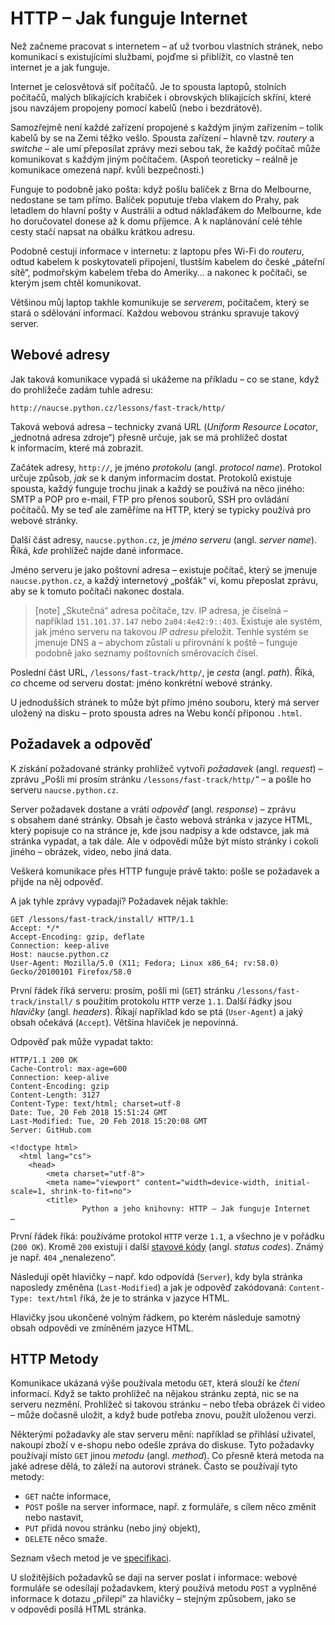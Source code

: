 # HTTP – Jak funguje Internet

Než začneme pracovat s internetem – ať už tvorbou vlastních stránek, nebo
komunikací s existujícími službami, pojďme si přiblížit, co vlastně ten
internet je a jak funguje.

Internet je celosvětová síť počítačů.
Je to spousta laptopů, stolních počítačů, malých blikajících krabiček
i obrovských blikajících skříní, které jsou navzájem propojeny pomocí
kabelů (nebo i bezdrátově).

Samozřejmě není každé zařízení propojené s každým jiným zařízením – tolik
kabelů by se na Zemi těžko vešlo.
Spousta zařízení – hlavně tzv. *routery* a *switche* – ale umí přeposílat
zprávy mezi sebou tak, že každý počítač může komunikovat s každým
jiným počítačem.
(Aspoň teoreticky – reálně je komunikace omezená např. kvůli bezpečnosti.)

Funguje to podobně jako pošta: když pošlu balíček z Brna do Melbourne,
nedostane se tam přímo.
Balíček poputuje třeba vlakem do Prahy, pak letadlem do hlavní pošty
v Austrálii a odtud náklaďákem do Melbourne, kde ho doručovatel donese až
k domu příjemce.
A k naplánování celé téhle cesty stačí napsat na obálku krátkou adresu.

Podobně cestují informace v internetu: z laptopu přes Wi-Fi do *routeru*,
odtud kabelem k poskytovateli připojení, tlustším kabelem do české
„páteřní sítě“, podmořským kabelem třeba do Ameriky… a nakonec k počítači,
se kterým jsem chtěl komunikovat.

Většinou můj laptop takhle komunikuje se *serverem*, počítačem, který
se stará o sdělování informací.
Každou webovou stránku spravuje takový server.

## Webové adresy

Jak taková komunikace vypadá si ukážeme na příkladu –
co se stane, když do prohlížeče zadám tuhle adresu:

```plain
http://naucse.python.cz/lessons/fast-track/http/
```

Taková webová adresa – technicky zvaná URL (*Uniform Resource Locator*,
„jednotná adresa zdroje“) přesně určuje, jak se má prohlížeč dostat
k informacím, které má zobrazit.


Začátek adresy, `http://`, je jméno *protokolu* (angl. *protocol name*).
Protokol určuje způsob, *jak* se k daným informacím dostat.
Protokolů existuje spousta, každý funguje trochu jinak a každý se používá
na něco jiného:
SMTP a POP pro e-mail, FTP pro přenos souborů, SSH pro ovládání počítačů.
My se teď ale zaměříme na HTTP, který se typicky používá pro webové stránky.


Další část adresy, `naucse.python.cz`, je *jméno serveru* (angl. *server name*).
Říká, *kde* prohlížeč najde dané informace.

Jméno serveru je jako poštovní adresa – existuje počítač, který se jmenuje
`naucse.python.cz`, a každý internetový „pošťák“ ví, komu přeposlat zprávu,
aby se k tomuto počítači nakonec dostala.

> [note]
> „Skutečná“ adresa počítače, tzv. IP adresa, je číselná – například
> `151.101.37.147` nebo `2a04:4e42:9::403`.
> Existuje ale systém, jak jméno serveru na takovou *IP adresu* přeložit.
> Tenhle systém se jmenuje DNS a – abychom zůstali u přirovnání k poště –
> funguje podobně jako seznamy poštovních směrovacích čísel.


Poslední část URL, `/lessons/fast-track/http/`, je *cesta* (angl. *path*).
Říká, *co* chceme od serveru dostat: jméno konkrétní webové stránky.

U jednodušších stránek to může být přímo jméno souboru, který má server
uložený na disku – proto spousta adres na Webu končí příponou `.html`.


## Požadavek a odpověď

K získání požadované stránky prohlížeč vytvoří *požadavek* (angl. *request*)
– zprávu „Pošli mi prosím stránku `/lessons/fast-track/http/`“ – a pošle ho
serveru `naucse.python.cz`.

Server požadavek dostane a vrátí *odpověď* (angl. *response*) – zprávu
s obsahem dané stránky.
Obsah je často webová stránka v jazyce HTML, který popisuje co na stránce je,
kde jsou nadpisy a kde odstavce, jak má stránka vypadat, a tak dále.
Ale v odpovědi může být místo stránky i cokoli jiného – obrázek, video, nebo
jiná data.

Veškerá komunikace přes HTTP funguje právě takto: pošle se požadavek
a přijde na něj odpověď.

A jak tyhle zprávy vypadají?
Požadavek nějak takhle:

```http
GET /lessons/fast-track/install/ HTTP/1.1
Accept: */*
Accept-Encoding: gzip, deflate
Connection: keep-alive
Host: naucse.python.cz
User-Agent: Mozilla/5.0 (X11; Fedora; Linux x86_64; rv:58.0) Gecko/20100101 Firefox/58.0
```

První řádek říká serveru: prosím, pošli mi (`GET`) stránku
`/lessons/fast-track/install/` s použitím protokolu `HTTP` verze `1.1`.
Další řádky jsou *hlavičky* (angl. *headers*).
Říkají například kdo se ptá (`User-Agent`) a jaký obsah očekává (`Accept`).
Většina hlaviček je nepovinná.

Odpověď pak může vypadat takto:

```http
HTTP/1.1 200 OK
Cache-Control: max-age=600
Connection: keep-alive
Content-Encoding: gzip
Content-Length: 3127
Content-Type: text/html; charset=utf-8
Date: Tue, 20 Feb 2018 15:51:24 GMT
Last-Modified: Tue, 20 Feb 2018 15:20:08 GMT
Server: GitHub.com

<!doctype html>
  <html lang="cs">
    <head>
        <meta charset="utf-8">
        <meta name="viewport" content="width=device-width, initial-scale=1, shrink-to-fit=no">
        <title>
                Python a jeho knihovny: HTTP – Jak funguje Internet
…
```

První řádek říká: používáme protokol `HTTP` verze `1.1`,
a všechno je v pořádku (`200 OK`).
Kromě `200` existují i další [stavové kódy] (angl. *status codes*).
Známý je např. `404` „nenalezeno“.

[stavové kódy]: https://en.wikipedia.org/wiki/List_of_HTTP_status_codes

Následují opět hlavičky – např. kdo odpovídá (`Server`), kdy byla stránka
naposledy změněna (`Last-Modified`) a jak je odpověď zakódovaná:
`Content-Type: text/html` říká, že je to stránka v jazyce HTML.

Hlavičky jsou ukončené volným řádkem, po kterém následuje samotný obsah
odpovědi ve zmíněném jazyce HTML.


## HTTP Metody

Komunikace ukázaná výše používala metodu `GET`, která slouží ke *čtení*
informací.
Když se takto prohlížeč na nějakou stránku zeptá, nic se na serveru nezmění.
Prohlížeč si takovou stránku – nebo třeba obrázek či video – může dočasně
uložit, a když bude potřeba znovu, použít uloženou verzi.

Některými požadavky ale stav serveru mění: například se přihlásí uživatel,
nakoupí zboží v e-shopu nebo odešle zpráva do diskuse.
Tyto požadavky používají místo `GET` jinou *metodu* (angl. *method*).
Co přesně která metoda na jaké adrese dělá, to záleží na autorovi stránek.
Často se používají tyto metody:

* `GET` načte informace,
* `POST` pošle na server informace, např. z formuláře, s cílem něco
  změnit nebo nastavit,
* `PUT` přidá novou stránku (nebo jiný objekt),
* `DELETE` něco smaže.

Seznam všech metod je ve
[specifikaci](https://www.w3.org/Protocols/rfc2616/rfc2616-sec9.html).

U složitějších požadavků se dají na server poslat i informace:
webové formuláře se odesílají požadavkem, který používá metodu `POST`
a vyplněné informace k dotazu „přilepí“ za hlavičky – stejným způsobem, jako se
v odpovědi posílá HTML stránka.
